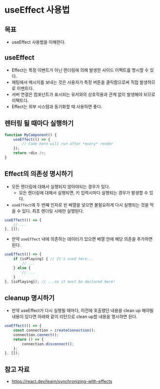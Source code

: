 # useEffect 사용법

## 목표

- useEffect 사용법을 이해한다.

## useEffect

- Effect는 특정 이벤트가 아닌 렌더링에 의해 발생한 사이드 이펙트를 명시할 수 있다.
- 채팅에서 메시지를 보내는 것은 사용자가 특정 버튼을 클릭함으로써 직접 발생하므로 이벤트다.
- 서버 연결은 컴포넌트가 표시되는 유저와의 상호작용과 관계 없이 발생해야 되므로 이펙트다.
- Effect는 외부 시스템과 동기화할 때 사용하면 좋다.

## 렌터링 될 때마다 실행하기

```js
function MyComponent() {  
	useEffect(() => {  
		// Code here will run after *every* render  
	});  
	return <div />;  
}
```


## Effect의 의존성 명시하기

- 모든 렌더링에 대해서 실행되지 않아야되는 경우가 있다.
	- 모든 렌더링에 대해서 실행되면, 키 입력시마다 실행되는 경우가 발생할 수 있다.
- `useEffect`에 두 번째 인자로 빈 배열을 넣으면 불필요하게 다시 실행되는 것을 막을 수 있다. 최초 렌더링 시에만 실행된다.

```js
useEffect(() => {  
	// ...  
}, []);
```

- 만약 `useEffect` 내에 의존하는 데이터가 있으면 배열 안에 해당 의존을 추가하면 된다.

```js
useEffect(() => {  
	if (isPlaying) { // It's used here...  
		// ...  
	} else {  
		// ...  
	}  
}, [isPlaying]); // ...so it must be declared here!
```

## cleanup 명시하기

- 만약 useEffect가 다시 실행될 때마다, 이전에 호출했던 내용을 clean up 해야될 내용이 있다면 아래와 같이 리턴으로 clean up할 내용을 명시하면 된다.

```js
useEffect(() => {  
	const connection = createConnection();  
	connection.connect();  
	return () => {  
		connection.disconnect();  
	};  
}, []);
```

## 참고 자료

- https://react.dev/learn/synchronizing-with-effects